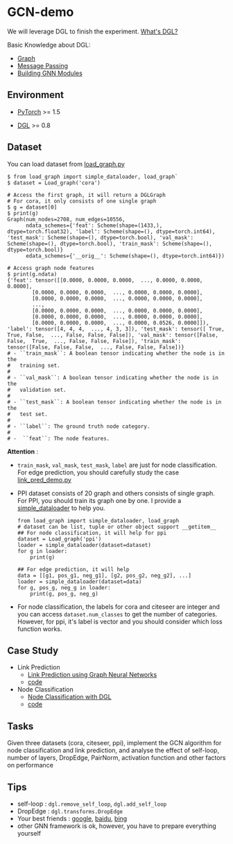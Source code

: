 # GCN-demo

We will leverage DGL to finish the experiment. [What's DGL?](https://docs.dgl.ai/en/latest/index.html)

Basic Knowledge about DGL:
- [Graph](https://docs.dgl.ai/en/latest/guide/graph.html)
- [Message Passing](https://docs.dgl.ai/en/latest/guide/message.html)
- [Building GNN Modules](https://docs.dgl.ai/en/latest/guide/nn.html)


## Environment

* [PyTorch](https://pytorch.org/get-started/locally/) >= 1.5

* [DGL](https://www.dgl.ai/pages/start.html) >= 0.8

## Dataset
You can load dataset from [load_graph.py](./load_graph.py)
```python3
$ from load_graph import simple_dataloader, load_graph`
$ dataset = Load_graph('cora')

# Access the first graph, it will return a DGLGraph
# For cora, it only consists of one single graph 
$ g = dataset[0]
$ print(g)
Graph(num_nodes=2708, num_edges=10556,
      ndata_schemes={'feat': Scheme(shape=(1433,), dtype=torch.float32), 'label': Scheme(shape=(), dtype=torch.int64), 'test_mask': Scheme(shape=(), dtype=torch.bool), 'val_mask': Scheme(shape=(), dtype=torch.bool), 'train_mask': Scheme(shape=(), dtype=torch.bool)}
      edata_schemes={'__orig__': Scheme(shape=(), dtype=torch.int64)})

# Access graph node features
$ print(g.ndata)
{'feat': tensor([[0.0000, 0.0000, 0.0000,  ..., 0.0000, 0.0000, 0.0000],
        [0.0000, 0.0000, 0.0000,  ..., 0.0000, 0.0000, 0.0000],
        [0.0000, 0.0000, 0.0000,  ..., 0.0000, 0.0000, 0.0000],
        ...,
        [0.0000, 0.0000, 0.0000,  ..., 0.0000, 0.0000, 0.0000],
        [0.0000, 0.0000, 0.0000,  ..., 0.0000, 0.0000, 0.0000],
        [0.0000, 0.0000, 0.0000,  ..., 0.0000, 0.0526, 0.0000]]), 'label': tensor([4, 4, 4,  ..., 4, 3, 3]), 'test_mask': tensor([ True,  True, False,  ..., False, False, False]), 'val_mask': tensor([False, False,  True,  ..., False, False, False]), 'train_mask': tensor([False, False, False,  ..., False, False, False])}
# - ``train_mask``: A boolean tensor indicating whether the node is in the
#   training set.
#
# - ``val_mask``: A boolean tensor indicating whether the node is in the
#   validation set.
#
# - ``test_mask``: A boolean tensor indicating whether the node is in the
#   test set.
#
# - ``label``: The ground truth node category.
#
# -  ``feat``: The node features.
```

**Attention** : 
- `train_mask`, `val_mask`, `test_mask`, `label` are just for node classification. For edge prediction, you should carefully study the case [link_pred_demo.py](./link_pred_demo.py)

- PPI dataset consists of 20 graph and others consists of single graph. For PPI, you should train its graph one by one. I provide a [simple_dataloader](./load_graph.py#L4) to help you.
    ```python3
    from load_graph import simple_dataloader, load_graph
    # dataset can be list, tuple or other object support __getitem__
    ## For node classification, it will help for ppi
    dataset = Load_graph('ppi')
    loader = simple_dataloader(dataset=dataset)
    for g in loader:
        print(g)

    ## For edge prediction, it will help
    data = [[g1, pos_g1, neg_g1], [g2, pos_g2, neg_g2], ...]
    loader = simple_dataloader(dataset=data)
    for g, pos_g, neg_g in loader:
        print(g, pos_g, neg_g)
    ``` 

- For node classification, the labels for cora and citeseer are integer and you can access `dataset.num_classes` to get the number of categories. However, for ppi, it's label is vector and you should consider which loss function works. 

## Case Study
- Link Prediction
    - [Link Prediction using Graph Neural Networks](https://docs.dgl.ai/en/latest/tutorials/blitz/4_link_predict.html#sphx-glr-download-tutorials-blitz-4-link-predict-py)
    - [code](./link_pred_demo.py)
- Node Classification
    - [Node Classification with DGL](https://docs.dgl.ai/en/latest/tutorials/blitz/1_introduction.html)
    - [code](./node_class_demo.py)

## Tasks
Given three datasets (cora, citeseer, ppi), implement the GCN algorithm for node classification and link prediction, and analyse the effect of self-loop, number of layers, DropEdge, PairNorm, activation function and other factors on performance

## Tips
- self-loop : `dgl.remove_self_loop`, `dgl.add_self_loop`
- DropEdge : `dgl.transforms.DropEdge`
- Your best friends : [google](https://www.google.com), [baidu](https://www.baidu.com), [bing](https://www.bing.com)
- other GNN framework is ok, however, you have to prepare everything yourself
